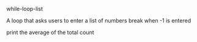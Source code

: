 while-loop-list

A loop that asks users to enter a list of numbers
    break when -1 is entered 
    
print the average of the total count 

